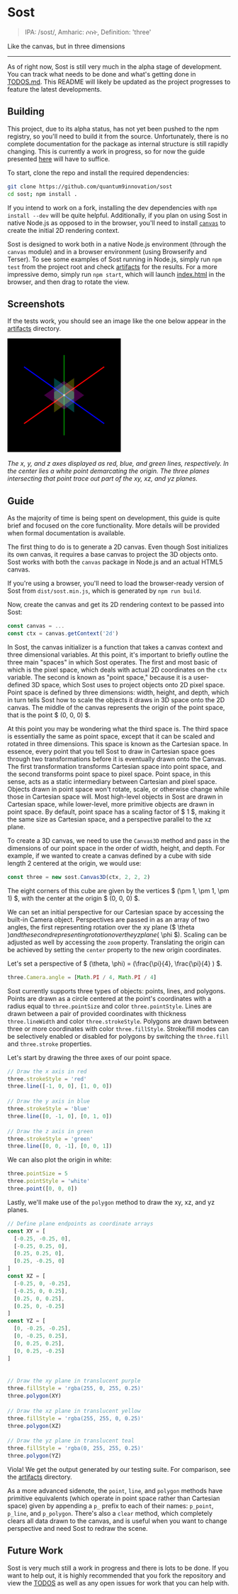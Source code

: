 # Sost

> IPA: /sost/, Amharic: ሶስት, Definition: 'three'

Like the canvas, but in three dimensions

---

As of right now, Sost is still very much in the alpha stage of development.
You can track what needs to be done and what's getting done in [TODOS.md](TODOS.md).
This README will likely be updated as the project progresses to feature the latest developments.

## Building

This project, due to its alpha status, has not yet been pushed to the npm registry, so you'll need to build it from the source.
Unfortunately, there is no complete documentation for the package as internal structure is still rapidly changing.
This is currently a work in progress, so for now the guide presented [here](#guide) will have to suffice.

To start, clone the repo and install the required dependencies:

```sh
git clone https://github.com/quantum9innovation/sost
cd sost; npm install .
```

If you intend to work on a fork, installing the dev dependencies with `npm install --dev` will be quite helpful.
Additionally, if you plan on using Sost in native Node.js as opposed to in the browser, you'll need to install [`canvas`](https://www.npmjs.com/package/canvas) to create the initial 2D rendering context.

Sost is designed to work both in a native Node.js environment (through the `canvas` module) and in a browser environment (using Browserify and Terser).
To see some examples of Sost running in Node.js, simply run `npm test` from the project root and check [artifacts](./test/artifacts/) for the results.
For a more impressive demo, simply run `npm start`, which will launch [index.html](./index.html) in the browser, and then drag to rotate the view.

## Screenshots

If the tests work, you should see an image like the one below appear in the [artifacts](./test/artifacts/) directory.

![](./test/artifacts/base.png)

*The x, y, and z axes displayed as red, blue, and green lines, respectively. In the center lies a white point demarcating the origin. The three planes intersecting that point trace out part of the xy, xz, and yz planes.*

## Guide

As the majority of time is being spent on development, this guide is quite brief and focused on the core functionality.
More details will be provided when formal documentation is available.

The first thing to do is to generate a 2D canvas. Even though Sost initializes its own canvas, it requires a base canvas to project the 3D objects onto. Sost works with both the `canvas` package in Node.js and an actual HTML5 canvas.

If you're using a browser, you'll need to load the browser-ready version of Sost from `dist/sost.min.js`, which is generated by `npm run build`.

Now, create the canvas and get its 2D rendering context to be passed into Sost:

```js
const canvas = ...
const ctx = canvas.getContext('2d')
```

In Sost, the canvas initializer is a function that takes a canvas context and three dimensional variables.
At this point, it's important to briefly outline the three main "spaces" in which Sost operates.
The first and most basic of which is the pixel space, which deals with actual 2D coordinates on the `ctx` variable.
The second is known as "point space," because it is a user-defined 3D space, which Sost uses to project objects onto 2D pixel space.
Point space is defined by three dimensions: width, height, and depth, which in turn tells Sost how to scale the objects it draws in 3D space onto the 2D canvas.
The middle of the canvas represents the origin of the point space, that is the point $ (0, 0, 0) $.

At this point you may be wondering what the third space is.
The third space is essentially the same as point space, except that it can be scaled and rotated in three dimensions.
This space is known as the Cartesian space.
In essence, every point that you tell Sost to draw in Cartesian space goes through two transformations before it is eventually drawn onto the Canvas. The first transformation transforms Cartesian space into point space, and the second transforms point space to pixel space.
Point space, in this sense, acts as a static intermediary between Cartesian and pixel space.
Objects drawn in point space won't rotate, scale, or otherwise change while those in Cartesian space will.
Most high-level objects in Sost are drawn in Cartesian space, while lower-level, more primitive objects are drawn in point space.
By default, point space has a scaling factor of $ 1 $, making it the same size as Cartesian space, and a perspective parallel to the xz plane.

To create a 3D canvas, we need to use the `Canvas3D` method and pass in the dimensions of our point space in the order of width, height, and depth.
For example, if we wanted to create a canvas defined by a cube with side length 2 centered at the origin, we would use:

```js
const three = new sost.Canvas3D(ctx, 2, 2, 2)
```

The eight corners of this cube are given by the vertices $ (\pm 1, \pm 1, \pm 1) $, with the center at the origin $ (0, 0, 0) $.

We can set an initial perspective for our Cartesian space by accessing the built-in Camera object.
Perspectives are passed in as an array of two angles, the first representing rotation over the xy plane ($ \theta $) and the second representing rotation over the yz plane ($ \phi $).
Scaling can be adjusted as well by accessing the `zoom` property.
Translating the origin can be achieved by setting the `center` property to the new origin coordinates.

Let's set a perspective of $ (\theta, \phi) = (\frac{\pi}{4}, \frac{\pi}{4} ) $.

```js
three.Camera.angle = [Math.PI / 4, Math.PI / 4]
```

Sost currently supports three types of objects: points, lines, and polygons.
Points are drawn as a circle centered at the point's coordinates with a radius equal to `three.pointSize` and color `three.pointStyle`.
Lines are drawn between a pair of provided coordinates with thickness `three.lineWidth` and color `three.strokeStyle`.
Polygons are drawn between three or more coordinates with color `three.fillStyle`.
Stroke/fill modes can be selectively enabled or disabled for polygons by switching the `three.fill` and `three.stroke` properties.

Let's start by drawing the three axes of our point space.

```js
// Draw the x axis in red
three.strokeStyle = 'red'
three.line([-1, 0, 0], [1, 0, 0])

// Draw the y axis in blue
three.strokeStyle = 'blue'
three.line([0, -1, 0], [0, 1, 0])

// Draw the z axis in green
three.strokeStyle = 'green'
three.line([0, 0, -1], [0, 0, 1])
```

We can also plot the origin in white:

```js
three.pointSize = 5
three.pointStyle = 'white'
three.point([0, 0, 0])
```

Lastly, we'll make use of the `polygon` method to draw the xy, xz, and yz planes.

```js
// Define plane endpoints as coordinate arrays
const XY = [
  [-0.25, -0.25, 0], 
  [-0.25, 0.25, 0], 
  [0.25, 0.25, 0], 
  [0.25, -0.25, 0]
]
const XZ = [
  [-0.25, 0, -0.25], 
  [-0.25, 0, 0.25], 
  [0.25, 0, 0.25], 
  [0.25, 0, -0.25]
]
const YZ = [
  [0, -0.25, -0.25], 
  [0, -0.25, 0.25], 
  [0, 0.25, 0.25], 
  [0, 0.25, -0.25]
]


// Draw the xy plane in translucent purple
three.fillStyle = 'rgba(255, 0, 255, 0.25)'
three.polygon(XY)

// Draw the xz plane in translucent yellow
three.fillStyle = 'rgba(255, 255, 0, 0.25)'
three.polygon(XZ)

// Draw the yz plane in translucent teal
three.fillStyle = 'rgba(0, 255, 255, 0.25)'
three.polygon(YZ)
```

Viola!
We get the output generated by our testing suite.
For comparison, see the [artifacts](./test/artifacts/base.png) directory.

As a more advanced sidenote, the `point`, `line`, and `polygon` methods have primitive equivalents (which operate in point space rather than Cartesian space) given by appending a `p_` prefix to each of their names: `p_point`, `p_line`, and `p_polygon`.
There's also a `clear` method, which completely clears all data drawn to the canvas, and is useful when you want to change perspective and need Sost to redraw the scene.

## Future Work

Sost is very much still a work in progress and there is lots to be done.
If you want to help out, it is highly recommended that you fork the repository and view the [TODOS](./TODOS.md) as well as any open issues for work that you can help with.
